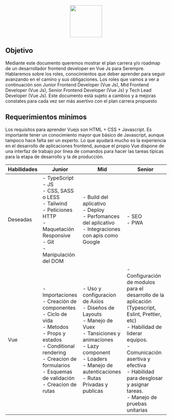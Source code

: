 <div align="center">
  <img src="https://cdn.statically.io/img/austingil.com/f=auto%2Cq=70/wp-content/uploads/Vue-Blog-Cover.png" width="auto" height="100px"/>
</div>

## Objetivo

Mediante este documento queremos mostrar el plan carrera y/o roadmap de un desarrollador frontend developer en Vue Js para Serempre. Hablaremos sobre los roles, 
conocimientos que deber aprender para seguir avanzando en el camino y sus obligaciones. Los roles que vamos a ver a continuación son Junior Frontend Developer (Vue Js), Mid 
Frontend Developer (Vue Js), Senior Frontend Developer (Vue Js) y Tech Lead Developer (Vue Js). Este documento está sujeto a cambios y a mejoras constates para cada vez ser 
más asertivo con el plan carrera propuesto

## Requerimientos minimos

Los requisitos para aprender Vuejs son HTML + CSS + Javascript. Es importante tener un conocimiento mayor que básico de Javascript, aunque tampoco hace falta ser un experto. Lo que ayudará mucho es la experiencia en el desarrollo de aplicaciones frontend, aunque el propio Vue dispone de una interfaz de trabajo por línea de comandos para hacer las tareas típicas para la etapa de desarrollo y la de producción.


| Habilidades | Junior  | Mid | Senior |
| ------------- | ------------- | ------------- |  ------------- |
| Deseadas | - TypeScript<br>- JS<br>- CSS, SASS o LESS<br>- Tailwind<br>- Peticiones HTTP<br>- Maquetación Responsive<br>- Git<br>- Manipulación del DOM | - Build del aplicativo<br>- Deploy<br>- Perfomances del aplicativo<br>- Integraciones con apis como Google | - SEO<br>- PWA<br> |
| Vue | - Importaciones<br>- Creación de componentes<br>- Ciclo de vida<br>- Metodos<br>- Props y estados<br>- Conditional rendering<br>- Creacion de formularios<br>- Esquemas de validación<br>- Creacion de rutas<br> | - Uso y configuracion de Axios<br>- Diseños de Layouts<br>- Manejo de Vuex<br>- Tansiciones y animaciones<br>- Lazy component<br>- Loaders<br>- Manejo de autenticaciones<br>- Rutas Privadas y publicas<br> | - Configuración de modulos para el desarrollo de la aplicación (Typescript, Eslint, Prettier, etc)<br>- Habilidad de liderar equipos.<br>- Comunicación asertiva y efectiva<br>- Habilidad para desglosar y asignar tareas.<br>- Manejo de pruebas unitarias<br> |